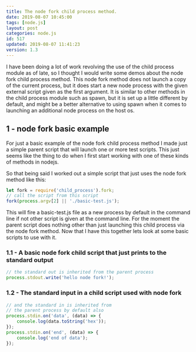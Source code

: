 ```yaml
---
title: The node fork child process method.
date: 2019-08-07 10:45:00
tags: [node.js]
layout: post
categories: node.js
id: 517
updated: 2019-08-07 11:41:23
version: 1.3
---
```


I have been doing a lot of work revolving the use of the child process module as of late, so I thought I would write some demos about the node fork child process method. This node fork method does not launch a copy of the current process, but it does start a new node process with the given external script given as the first argument. It is similar to other methods in the child process module such as spawn, but it is set up a little different by default, and might be a better alternative to using spawn when it comes to launching an additional node process on the host os.

<!-- more -->


## 1 - node fork basic example

For just a basic example of the node fork child process method I made just a simple parent script that will launch one or more test scripts. This just seems like the thing to do when I first start working with one of these kinds of methods in nodejs.


So that being said I worked out a simple script that just uses the node fork method like this:
```js
let fork = require('child_process').fork;
// call the script from this script
fork(process.argv[2] || './basic-test.js');
```

This will fire a basic-test.js file as a new process by default in the command line if not other script is given at the command line. For the moment the parent script does nothing other than just launching this child process via the node fork method. Now that I have this together lets look at some basic scripts to use with it.

### 1.1 - A basic node fork child script that just prints to the standard output

```js
// the standard out is inherited from the parent process
process.stdout.write('hello node fork!');
```

### 1.2 - The standard input in a child script used with node fork

```js
// and the standard in is inherited from
// the parent process by default also
process.stdin.on('data', (data) => {
    console.log(data.toString('hex'));
});
process.stdin.on('end', (data) => {
    console.log('end of data');
});
```
